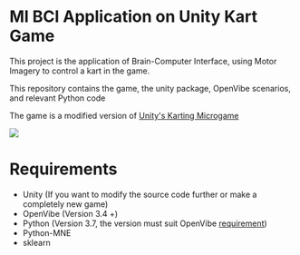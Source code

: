 # MI BCI Application on Unity Kart Game

This project is the application of Brain-Computer Interface, using Motor Imagery to control a kart in the game.

This repository contains the game, the unity package, OpenVibe scenarios, and relevant Python code

The game is a modified version of [Unity's Karting Microgame](https://learn.unity.com/project/karting-template)

![](https://github.com/xEvheMary/MI-BCI-UnityKart/blob/main/UnityBCIKart%20(2).gif)

# Requirements

* Unity (If you want to modify the source code further or make a completely new game)
* OpenVibe (Version 3.4 +)
* Python (Version 3.7, the version must suit OpenVibe [requirement](http://openvibe.inria.fr/tutorial-using-python-with-openvibe/))
* Python-MNE
* sklearn
